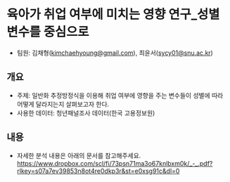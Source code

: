 # 육아가 취업 여부에 미치는 영향 연구_성별 변수를 중심으로
- 팀원: 김채형(kimchaehyoung@gmail.com), 최윤서(sycy01@snu.ac.kr)
## 개요
- 주제: 일반화 추정방정식을 이용해 취업 여부에 영향을 주는 변수들이 성별에 따라 어떻게 달라지는지 살펴보고자 한다.
- 사용한 데이터: 청년패널조사 데이터(한국 고용정보원)
## 내용
- 자세한 분석 내용은 아래의 문서를 참고해주세요.
https://www.dropbox.com/scl/fi/73psn71ma3o67knlbxm0k/_-_.pdf?rlkey=s07a7ev39853n8ot4re0dkp3r&st=e0xsg91c&dl=0
